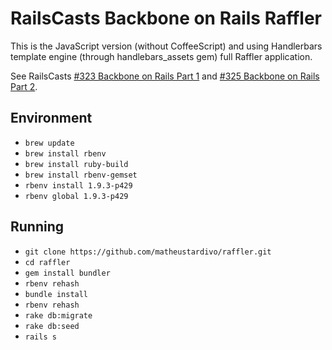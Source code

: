 # RailsCasts Backbone on Rails Raffler

This is the JavaScript version (without CoffeeScript) and using Handlerbars template engine (through handlebars_assets gem) full Raffler application.

See RailsCasts [#323 Backbone on Rails Part 1](http://railscasts.com/episodes/323-backbone-on-rails-part-1) and [#325 Backbone on Rails Part 2](http://railscasts.com/episodes/325-backbone-on-rails-part-2).

## Environment
* `brew update`
* `brew install rbenv`
* `brew install ruby-build`
* `brew install rbenv-gemset`
* `rbenv install 1.9.3-p429`
* `rbenv global 1.9.3-p429`

## Running
* `git clone https://github.com/matheustardivo/raffler.git`
* `cd raffler`
* `gem install bundler`
* `rbenv rehash`
* `bundle install`
* `rbenv rehash`
* `rake db:migrate`
* `rake db:seed`
* `rails s`
